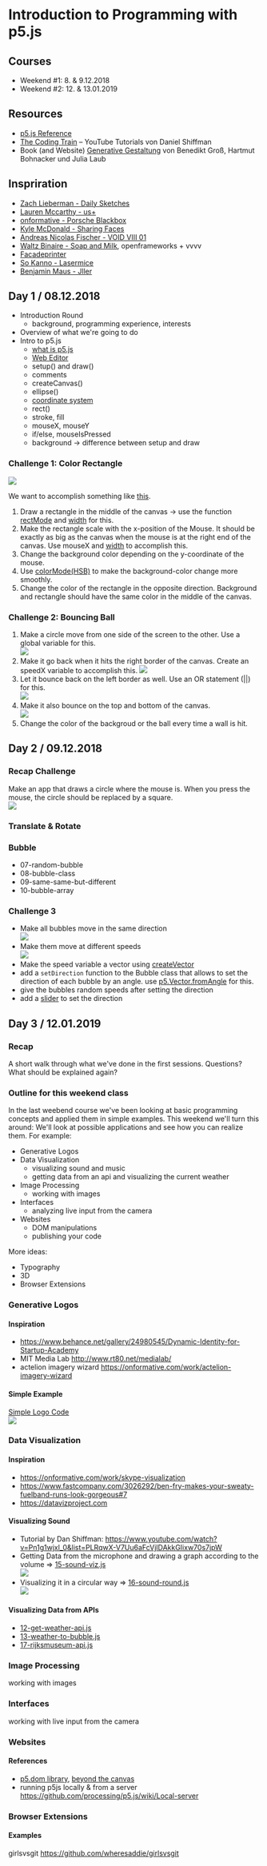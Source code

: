 # Introduction to Programming with p5.js

## Courses
* Weekend #1: 8. & 9.12.2018
* Weekend #2: 12. & 13.01.2019

## Resources
- [p5.js Reference](https://p5js.org/reference/)
- [The Coding Train](https://www.youtube.com/user/shiffman/playlists?view=50&sort=dd&shelf_id=14) – YouTube Tutorials von Daniel Shiffman
- Book (and Website) [Generative Gestaltung](http://www.generative-gestaltung.de/2/) von Benedikt Groß, Hartmut Bohnacker und Julia Laub

## Inspriration
- [Zach Lieberman - Daily Sketches](https://www.instagram.com/zach.lieberman/)
- [Lauren Mccarthy - us+](http://www.lauren-mccarthy.com/us)
- [onformative - Porsche Blackbox](https://onformative.com/work/porsche-blackbox)
- [Kyle McDonald - Sharing Faces](https://vimeo.com/96549043)
- [Andreas Nicolas Fischer - VOID VIII 01](http://studioanf.com/v0id-8/)
- [Waltz Binaire - Soap and Milk](http://waltzbinaire.com/work/soap-and-milk/), openframeworks + vvvv
- [Facadeprinter](http://sonicedevelopment.com/vamos-rafa/)
- [So Kanno - Lasermice](http://kanno.so/lasermice/)
- [Benjamin Maus - Jller](https://vimeo.com/167126696)

## Day 1 / 08.12.2018
- Introduction Round
	- background, programming experience, interests
- Overview of what we're going to do
- Intro to p5.js
	- [what is p5.js](http://hello.p5js.org)
	- [Web Editor](https://editor.p5js.org)
	- setup() and draw()
 	- comments
	- createCanvas()
	- ellipse()
	- [coordinate system](https://p5js.org/learn/coordinate-system-and-shapes.html)
	- rect()
	- stroke, fill
	- mouseX, mouseY
	- if/else, mouseIsPressed
	- background -> difference between setup and draw

### Challenge 1: Color Rectangle
![](img/challenge1.png)

We want to accomplish something like [this](http://www.generative-gestaltung.de/2/sketches/?01_P/P_1_0_01).

1. Draw a rectangle in the middle of the canvas -> use the function [rectMode](https://p5js.org/reference/#/p5/rectMode) and [width](https://p5js.org/reference/#/p5/width) for this.
2. Make the rectangle scale with the x-position of the Mouse. It should be exactly as big as the canvas when the mouse is at the right end of the canvas. Use mouseX and [width](https://p5js.org/reference/#/p5/width)  to accomplish this.
3. Change the background color depending on the y-coordinate of the mouse.
4. Use [colorMode(HSB)](https://p5js.org/reference/#/p5/colorMode) to make the background-color change more smoothly.
5. Change the color of the rectangle in the opposite direction. Background and rectangle should have the same color in the middle of the canvas.

### Challenge 2: Bouncing Ball
1. Make a circle move from one side of the screen to the other. Use a global variable for this.  
![](img/move-ellipse.gif)
2. Make it go back when it hits the right border of the canvas. Create an speedX variable to accomplish this. 
![](img/first-bounce.gif)
3. Let it bounce back on the left border as well. Use an OR statement (||) for this.  
![](img/bounce-backandforth.gif)
4. Make it also bounce on the top and bottom of the canvas.  
![](img/bouncing-xy.gif)
5. Change the color of the backgroud or the ball every time a wall is hit.


## Day 2 / 09.12.2018

### Recap Challenge
Make an app that draws a circle where the mouse is. When you press the mouse, the circle should be replaced by a square.  
![](img/square-circle.gif)

### Translate & Rotate

### Bubble 
* 07-random-bubble
* 08-bubble-class
* 09-same-same-but-different
* 10-bubble-array

### Challenge 3
* Make all bubbles move in the same direction  
![](img/bubbles-same-speed.gif)
* Make them move at different speeds  
![](img/bubbles-different-speeds.gif)
* Make the speed variable a vector using [createVector](https://p5js.org/reference/#/p5/createVector)
* add a `setDirection` function to the Bubble class that allows to set the direction of each bubble by an angle. use [p5.Vector.fromAngle](https://p5js.org/reference/#/p5.Vector/fromAngle) for this.
* give the bubbles random speeds after setting the direction
* add a [slider](https://p5js.org/reference/#/p5/createSlider) to set the direction



## Day 3 / 12.01.2019

### Recap 
A short walk through what we've done in the first sessions. Questions? What should be explained again?

### Outline for this weekend class
In the last weebend course we've been looking at basic programming concepts and applied them in simple examples. This weekend we'll turn this around: We'll look at possible applications and see how you can realize them. For example:
* Generative Logos 
* Data Visualization
	* visualizing sound and music
	* getting data from an api and visualizing the current weather
* Image Processing
	* working with images
* Interfaces
	* analyzing live input from the camera
* Websites
	* DOM manipulations
	* publishing your code

More ideas:
* Typography
* 3D
* Browser Extensions

### Generative Logos
#### Inspiration
* https://www.behance.net/gallery/24980545/Dynamic-Identity-for-Startup-Academy
* MIT Media Lab http://www.rt80.net/medialab/
* actelion imagery wizard https://onformative.com/work/actelion-imagery-wizard

#### Simple Example
[Simple Logo Code](code/14-logo.js)  
![](img/simple-logo.png)

### Data Visualization
#### Inspiration
* https://onformative.com/work/skype-visualization
* https://www.fastcompany.com/3026292/ben-fry-makes-your-sweaty-fuelband-runs-look-gorgeous#7
* https://datavizproject.com

#### Visualizing Sound
* Tutorial by Dan Shiffman: https://www.youtube.com/watch?v=Pn1g1wjxl_0&list=PLRqwX-V7Uu6aFcVjlDAkkGIixw70s7jpW
* Getting Data from the microphone and drawing a graph according to the volume => [15-sound-viz.js](code/15-sound-viz.js)  
![](img/sound-viz.png) 
* Visualizing it in a circular way => [16-sound-round.js](code/16-sound-round.js)  
![](img/sound-round.png) 

#### Visualizing Data from APIs
* [12-get-weather-api.js](code/12-get-weather-api.js)  
* [13-weather-to-bubble.js](code/13-weather-to-bubble.js)  
* [17-rijksmuseum-api.js](code/17-rijksmuseum-api.js)  

### Image Processing
working with images

### Interfaces
working with live input from the camera

### Websites
#### References
* [p5.dom library](http://p5js.org/reference/#/libraries/p5.dom), [beyond the canvas](https://github.com/processing/p5.js/wiki/Beyond-the-canvas)
* running p5js locally & from a server https://github.com/processing/p5.js/wiki/Local-server

### Browser Extensions
#### Examples
girlsvsgit https://github.com/wheresaddie/girlsvsgit